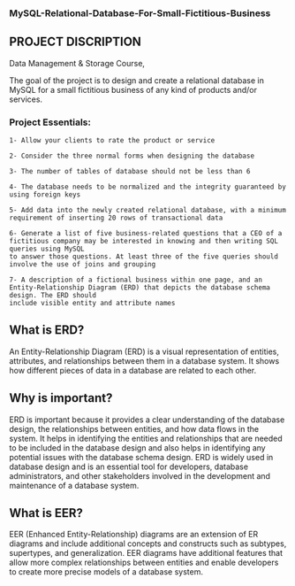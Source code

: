 ### MySQL-Relational-Database-For-Small-Fictitious-Business

## PROJECT DISCRIPTION 

Data Management & Storage Course,

The goal of the project is to design and create a relational database in MySQL for a small fictitious business of any kind of products and/or services. 

### Project Essentials: 
    
    1- Allow your clients to rate the product or service
    
    2- Consider the three normal forms when designing the database 
    
    3- The number of tables of database should not be less than 6 
    
    4- The database needs to be normalized and the integrity guaranteed by using foreign keys
    
    5- Add data into the newly created relational database, with a minimum requirement of inserting 20 rows of transactional data 
    
    6- Generate a list of five business-related questions that a CEO of a fictitious company may be interested in knowing and then writing SQL queries using MySQL 
    to answer those questions. At least three of the five queries should involve the use of joins and grouping
    
    7- A description of a fictional business within one page, and an Entity-Relationship Diagram (ERD) that depicts the database schema design. The ERD should        
    include visible entity and attribute names
    
    
## What is ERD? 
    
An Entity-Relationship Diagram (ERD) is a visual representation of entities, attributes, and relationships between them in a database system. It shows how 
different pieces of data in a database are related to each other. 
    
## Why is important? 
    
ERD is important because it provides a clear understanding of the database design, the relationships between entities, and how data flows in the system. It 
helps in identifying the entities and relationships that are needed to be included in the database design and also helps in identifying any potential issues 
with the database schema design. ERD is widely used in database design and is an essential tool for developers, database administrators, and other stakeholders 
involved in the development and maintenance of a database system.

## What is EER? 

EER (Enhanced Entity-Relationship) diagrams are an extension of ER diagrams and include additional concepts and constructs such as subtypes, supertypes, and generalization. EER diagrams have additional features that allow more complex relationships between entities and enable developers to create more precise models of a database system. 
    
    
    
